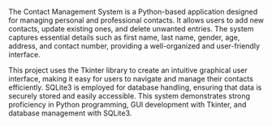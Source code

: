 The Contact Management System is a Python-based application designed for managing personal and professional contacts. It allows users to add new contacts, update existing ones, and delete unwanted entries. The system captures essential details such as first name, last name, gender, age, address, and contact number, providing a well-organized and user-friendly interface.

This project uses the Tkinter library to create an intuitive graphical user interface, making it easy for users to navigate and manage their contacts efficiently. SQLite3 is employed for database handling, ensuring that data is securely stored and easily accessible. This system demonstrates strong proficiency in Python programming, GUI development with Tkinter, and database management with SQLite3.
